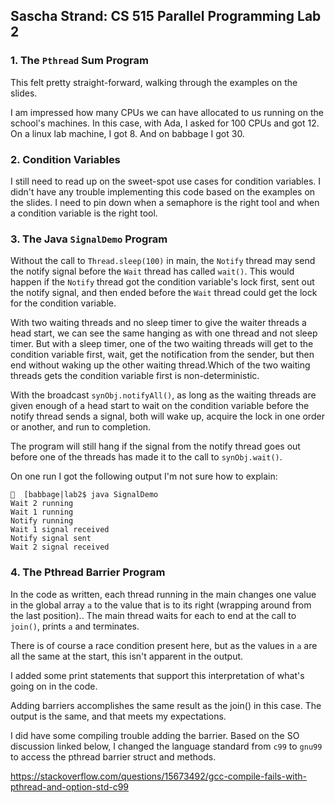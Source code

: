 ## Sascha Strand: CS 515 Parallel Programming Lab 2


### 1. The `Pthread` Sum Program

This felt pretty straight-forward, walking through the examples on the slides.

I am impressed how many CPUs we can have allocated to us running on the school's machines. In this case, with Ada, I asked for 100 CPUs and got 12. On a linux lab machine, I got 8. And on babbage I got 30.

### 2. Condition Variables

I still need to read up on the sweet-spot use cases for condition variables. I didn't have any trouble implementing this code based on the examples on the slides. I need to pin down when a semaphore is the right tool and when a condition variable is the right tool.

### 3. The Java `SignalDemo` Program

Without the call to `Thread.sleep(100)` in main, the `Notify` thread may send the notify signal before the `Wait` thread has called `wait()`. This would happen if the `Notify` thread got the condition variable's lock first, sent out the notify signal, and then ended before the `Wait` thread could get the lock for the condition variable.

With two waiting threads and no sleep timer to give the waiter threads a head start, we can see the same hanging as with one thread and not sleep timer. But with a sleep timer, one of the two waiting threads will get to the condition variable first, wait, get the notification from the sender, but then end without waking up the other waiting thread.Which of the two waiting threads gets the condition variable first is non-deterministic.

With the broadcast `synObj.notifyAll()`, as long as the waiting threads are given enough of a head start to wait on the condition variable before the notify thread sends a signal, both will wake up, acquire the lock in one order or another, and run to completion.

The program will still hang if the signal from the notify thread goes out before one of the threads has made it to the call to `synObj.wait()`.

On one run I got the following output I'm not sure how to explain:

    🌲  [babbage|lab2$ java SignalDemo
    Wait 2 running
    Wait 1 running
    Notify running
    Wait 1 signal received
    Notify signal sent
    Wait 2 signal received

### 4. The Pthread Barrier Program

In the code as written, each thread running in the main changes one value in the global array `a` to the value that is to its right (wrapping around from the last position).. The main thread waits for each to end at the call to `join()`, prints `a` and terminates.

There is of course a race condition present here, but as the values in `a` are all the same at the start, this isn't apparent in the output.

I added some print statements that support this interpretation of what's going on in the code.

Adding barriers accomplishes the same result as the join() in this case. The output is the same, and that meets my expectations.

I did have some compiling trouble adding the barrier. Based on the SO discussion linked below, I changed the language standard from `c99` to `gnu99` to access the pthread barrier struct and methods.

https://stackoverflow.com/questions/15673492/gcc-compile-fails-with-pthread-and-option-std-c99
